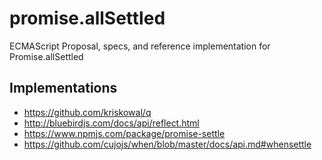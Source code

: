 # promise.allSettled
ECMAScript Proposal, specs, and reference implementation for Promise.allSettled

## Implementations
* https://github.com/kriskowal/q
* http://bluebirdjs.com/docs/api/reflect.html
* https://www.npmjs.com/package/promise-settle 
* https://github.com/cujojs/when/blob/master/docs/api.md#whensettle